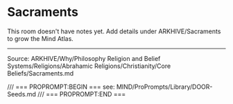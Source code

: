 # Sacraments

This room doesn't have notes yet. Add details under ARKHIVE/Sacraments to grow the Mind Atlas.

---
Source: ARKHIVE/Why/Philosophy Religion and Belief Systems/Religions/Abrahamic Religions/Christianity/Core Beliefs/Sacraments.md

/// === PROPROMPT:BEGIN ===
see: MIND/ProPrompts/Library/DOOR-Seeds.md
/// === PROPROMPT:END ===
